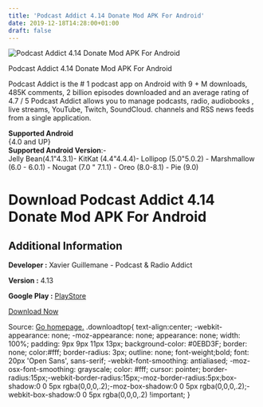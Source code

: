 ```yaml
---
title: 'Podcast Addict 4.14 Donate Mod APK For Android'
date: 2019-12-18T14:28:00+01:00
draft: false
---
```


![Podcast Addict 4.14 Donate Mod APK For Android](https://i0.wp.com/apkhome.net/wp-content/uploads/2019/11/Podcast-Addict-4.14-Donate-Mod.png "Podcast Addict 4.14 Donate Mod APK For Android")

  

Podcast Addict 4.14 Donate Mod APK For Android

Podcast Addict is the # 1 podcast app on Android with 9 + M downloads, 485K comments, 2 billion episodes downloaded and an average rating of 4.7 / 5 Podcast Addict allows you to manage podcasts, radio, audiobooks , live streams, YouTube, Twitch, SoundCloud. channels and RSS news feeds from a single application.

**Supported Android**  
{4.0 and UP}  
**Supported Android Version**:-  
Jelly Bean(4.1"4.3.1)- KitKat (4.4"4.4.4)- Lollipop (5.0"5.0.2) - Marshmallow (6.0 - 6.0.1) - Nougat (7.0 " 7.1.1) - Oreo (8.0-8.1) - Pie (9.0)

Download Podcast Addict 4.14 Donate Mod APK For Android
=======================================================

Additional Information
----------------------

**Developer :** Xavier Guillemane - Podcast & Radio Addict

**Version :** 4.13

**Google Play :** [PlayStore](https://play.google.com/store/apps/details?id=com.bambuna.podcastaddict)

  

[Download Now](https://store4app.co/post/podcast-addict-4-14-donate-mod-apk-for-android_1574504999)

  
Source: [Go homepage.](https://store4app.co/post/podcast-addict-4-14-donate-mod-apk-for-android_1574504999) .downloadtop{ text-align:center; -webkit-appearance: none; -moz-appearance: none; appearance: none; width: 100%; padding: 9px 9px 11px 13px; background-color: #0EBD3F; border: none; color:#fff; border-radius: 3px; outline: none; font-weight;bold; font: 20px 'Open Sans', sans-serif; -webkit-font-smoothing: antialiased; -moz-osx-font-smoothing: grayscale; color: #fff; cursor: pointer; border-radius:15px;-webkit-border-radius:15px;-moz-border-radius:5px;box-shadow:0 0 5px rgba(0,0,0,.2);-moz-box-shadow:0 0 5px rgba(0,0,0,.2);-webkit-box-shadow:0 0 5px rgba(0,0,0,.2) !important; }